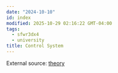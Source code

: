 ```yaml
---
date: "2024-10-10"
id: index
modified: 2025-10-29 02:16:22 GMT-04:00
tags:
  - sfwr3dx4
  - university
title: Control System
---
```


External source: [theory](https://engineering.purdue.edu/~sundara2/misc/ece380_notes.pdf)
